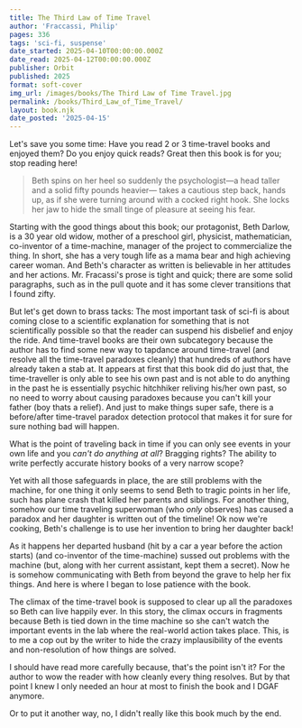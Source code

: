 ```yaml
---
title: The Third Law of Time Travel
author: 'Fraccassi, Philip'
pages: 336
tags: 'sci-fi, suspense'
date_started: 2025-04-10T00:00:00.000Z
date_read: 2025-04-12T00:00:00.000Z
publisher: Orbit
published: 2025
format: soft-cover
img_url: /images/books/The Third Law of Time Travel.jpg
permalink: /books/Third_Law_of_Time_Travel/
layout: book.njk
date_posted: '2025-04-15'
---
```

Let's save you some time: Have you read 2 or 3 time-travel books and enjoyed them?  Do you enjoy quick reads?  Great then this book is for you; stop reading here!

<blockquote>
Beth spins on her heel so suddenly the psychologist—a head taller and a solid fifty pounds heavier— takes a cautious step back, hands up, as if she were turning around with a cocked right hook. She locks her jaw to hide the small tinge of pleasure at seeing his fear.
</blockquote>

Starting with the good things about this book; our protagonist, Beth Darlow, is a 30 year old widow, mother of a preschool girl, physicist, mathematician, co-inventor of a time-machine, manager of the project to commercialize the thing. In short, she has a very tough life as a mama bear and high achieving career woman. And Beth's character as written is believable in her attitudes and her actions. Mr. Fracassi's prose is tight and quick; there are some solid paragraphs, such as in the pull quote and it has some clever transitions that I found zifty.  

 But let's get down to brass tacks: The most important task of sci-fi is about coming close to a scientific explanation for something that is not scientifically possible so that the reader can suspend his disbelief and enjoy the ride.  And time-travel books are their own subcategory because the author has to find some new way to tapdance around time-travel (and resolve all the time-travel paradoxes cleanly) that hundreds of authors have already taken a stab at.  It appears at first that this book did do just that, the time-traveller is only able to see his own past and is not able to do anything in the past he is essentially psychic hitchhiker reliving his/her own past, so no need to worry about causing paradoxes because you can't kill your father (boy thats a relief).  And just to make things super safe, there is a before/after time-travel paradox detection protocol that makes it for sure for sure nothing bad will happen.  

What is the point of traveling back in time if you can only see events in your own life and you *can't do anything at all*?  Bragging rights? The ability to write perfectly accurate history books of a very narrow scope? 

Yet with all those safeguards in place, the are still problems with the machine, for one thing it only seems to send Beth to tragic points in her life, such has plane crash that killed her parents and siblings. For another thing, somehow our time traveling superwoman (who *only* observes) has caused a paradox and her daughter is written out of the timeline!  Ok now we're cooking, Beth's challenge is to use her invention to bring her daughter back!

As it happens her departed husband (hit by a car a year before the action starts) (and co-inventor of the time-machine) sussed out problems with the machine (but, along with her current assistant, kept them a secret).  Now he is somehow communicating with Beth from beyond the grave to help her fix things.  And here is where I began to lose patience with the book.

The climax of the time-travel book is supposed to clear up all the paradoxes so Beth can live happily ever.  In this story, the climax occurs in fragments because Beth is tied down in the time machine so she can't watch the important events in the lab where the real-world action takes place. This, is to me a cop out by the writer to hide the crazy implausibility of the events and non-resolution of how things are solved.  

I should have read more carefully because, that's the point isn't it? For the author to wow the reader with how cleanly every thing resolves.  But by that point I knew I only needed an hour at most to finish the book and I DGAF anymore.  

Or to put it another way, no, I didn't really like this book much by the end. 
